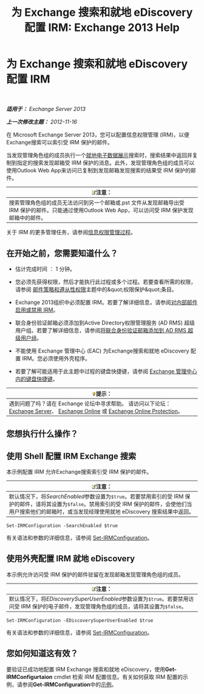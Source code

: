 ﻿---
title: '为 Exchange 搜索和就地 eDiscovery 配置 IRM: Exchange 2013 Help'
TOCTitle: 为 Exchange 搜索和就地 eDiscovery 配置 IRM
ms:assetid: d96790e9-93ad-4a56-b90f-2dbfa2f2073c
ms:mtpsurl: https://technet.microsoft.com/zh-cn/library/Gg588319(v=EXCHG.150)
ms:contentKeyID: 50491761
ms.date: 05/21/2018
mtps_version: v=EXCHG.150
ms.translationtype: MT
---

# 为 Exchange 搜索和就地 eDiscovery 配置 IRM

 

_**适用于：** Exchange Server 2013_

_**上一次修改主题：** 2012-11-16_

在 Microsoft Exchange Server 2013，您可以配置信息权限管理 (IRM)，以便Exchange搜索可以索引受 IRM 保护的邮件。

当发现管理角色组的成员执行一个[就地电子数据展示](in-place-ediscovery-exchange-2013-help.md)搜索时，搜索结果中返回并复制到指定的搜索发现邮箱受 IRM 保护的消息。此外，发现管理角色组的成员可以使用Outlook Web App来访问已复制到发现邮箱发现搜索的结果受 IRM 保护的邮件。

<table>
<thead>
<tr class="header">
<th><img src="images/Bb124558.note(EXCHG.150).gif" title="注意" alt="注意" />注意：</th>
</tr>
</thead>
<tbody>
<tr class="odd">
<td>搜索管理角色组的成员无法访问到另一个邮箱或.pst 文件从发现邮箱导出受 IRM 保护的邮件。只能通过使用Outlook Web App，可以访问受 IRM 保护发现邮箱中的邮件。</td>
</tr>
</tbody>
</table>


关于 IRM 的更多管理任务，请参阅[信息权限管理过程](information-rights-management-procedures-exchange-2013-help.md)。

## 在开始之前，您需要知道什么？

  - 估计完成时间 ︰ 1 分钟。

  - 您必须先获得权限，然后才能执行此过程或多个过程。若要查看所需的权限，请参阅 [邮件策略和遵从性权限](messaging-policy-and-compliance-permissions-exchange-2013-help.md)主题中的\&quot;权限保护\&quot;条目。

  - Exchange 2013组织中必须配置 IRM。若要了解详细信息，请参阅[对内部邮件启用或禁用 IRM](enable-or-disable-irm-for-internal-messages-exchange-2013-help.md)。

  - 联合身份验证邮箱必须添加到Active Directory权限管理服务 (AD RMS) 超级用户组。若要了解详细信息，请参阅[将联合身份验证邮箱添加到 AD RMS 超级用户组](add-the-federation-mailbox-to-the-ad-rms-super-users-group-exchange-2013-help.md)。

  - 不能使用 Exchange 管理中心 (EAC) 为Exchange搜索和就地 eDiscovery 配置 IRM。您必须使用外壳程序。

  - 若要了解可能适用于此主题中过程的键盘快捷键，请参阅 [Exchange 管理中心内的键盘快捷键](keyboard-shortcuts-in-the-exchange-admin-center-exchange-online-protection-help.md)。

<table>
<thead>
<tr class="header">
<th><img src="images/Bb124558.tip(EXCHG.150).gif" title="提示" alt="提示" />提示：</th>
</tr>
</thead>
<tbody>
<tr class="odd">
<td>遇到问题了吗？请在 Exchange 论坛中寻求帮助。 请访问以下论坛：<a href="https://go.microsoft.com/fwlink/p/?linkid=60612">Exchange Server</a>、 <a href="https://go.microsoft.com/fwlink/p/?linkid=267542">Exchange Online</a> 或 <a href="https://go.microsoft.com/fwlink/p/?linkid=285351">Exchange Online Protection</a>。</td>
</tr>
</tbody>
</table>


## 您想执行什么操作？

## 使用 Shell 配置 IRM Exchange 搜索

本示例配置 IRM 允许Exchange搜索索引受 IRM 保护的邮件。

<table>
<thead>
<tr class="header">
<th><img src="images/Bb124558.note(EXCHG.150).gif" title="注意" alt="注意" />注意：</th>
</tr>
</thead>
<tbody>
<tr class="odd">
<td>默认情况下，将<em>SearchEnabled</em>参数设置为<code>$true</code>。若要禁用索引的受 IRM 保护的邮件，请将其设置为<code>$false</code>。禁用索引的受 IRM 保护的邮件，会使他们当用户搜索他们的邮箱时，或当发现经理使用就地 eDiscovery 搜索结果中返回。</td>
</tr>
</tbody>
</table>


    Set-IRMConfiguration -SearchEnabled $true

有关语法和参数的详细信息，请参阅 [Set-IRMConfiguration](https://technet.microsoft.com/zh-cn/library/dd979792\(v=exchg.150\))。

## 使用外壳配置 IRM 就地 eDiscovery

本示例允许访问受 IRM 保护的邮件驻留在发现邮箱发现管理角色组的成员。

<table>
<thead>
<tr class="header">
<th><img src="images/Bb124558.note(EXCHG.150).gif" title="注意" alt="注意" />注意：</th>
</tr>
</thead>
<tbody>
<tr class="odd">
<td>默认情况下，将<em>EDiscoverySuperUserEnabled</em>参数设置为<code>$true</code>。若要禁用访问受 IRM 保护的电子邮件，发现管理角色组的成员，请将其设置为<code>$false</code>。</td>
</tr>
</tbody>
</table>


    Set-IRMConfiguration -EDiscoverySuperUserEnabled $true

有关语法和参数的详细信息，请参阅 [Set-IRMConfiguration](https://technet.microsoft.com/zh-cn/library/dd979792\(v=exchg.150\))。

## 您如何知道这有效？

要验证已成功地配置 IRM Exchange 搜索和就地 eDiscovery，使用**Get-IRMConfigurtaion** cmdlet 检索 IRM 配置信息。有关如何获取 IRM 配置的示例，请参阅**Get-IRMConfiguration**中的[示例](https://technet.microsoft.com/zh-cn/e1821219-fe18-4642-a9c2-58eb0aadd61a\(exchg.150\)#examples)。


